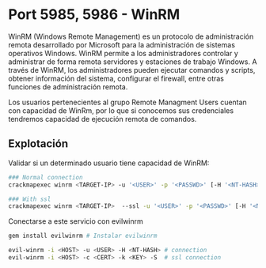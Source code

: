 # Port 5985, 5986 - WinRM

WinRM (Windows Remote Management) es un protocolo de administración remota desarrollado por Microsoft para la administración de sistemas operativos Windows. WinRM permite a los administradores controlar y administrar de forma remota servidores y estaciones de trabajo Windows. A través de WinRM, los administradores pueden ejecutar comandos y scripts, obtener información del sistema, configurar el firewall, entre otras funciones de administración remota.

Los usuarios pertenecientes al grupo Remote Managment Users cuentan con capacidad de WinRm, por lo que si conocemos sus credenciales tendremos capacidad de ejecución remota de comandos.



## Explotación

Validar si un determinado usuario tiene capacidad de WinRM:

```bash
### Normal connection
crackmapexec winrm <TARGET-IP> -u '<USER>' -p '<PASSWD>' [-H '<NT-HASH>']

### With ssl
crackmapexec winrm <TARGET-IP>  --ssl -u '<USER>' -p '<PASSWD>' [-H '<NT-HASH>'] --ignore-ssl-cert
```

Conectarse a este servicio con evilwinrm

```bash
gem install evilwinrm # Instalar evilwinrm 

evil-winrm -i <HOST> -u <USER> -H <NT-HASH> # connection
evil-winrm -i <HOST> -c <CERT> -k <KEY> -S  # ssl connection
```
